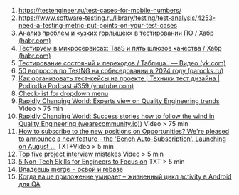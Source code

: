 1. https://testengineer.ru/test-cases-for-mobile-numbers/
2. https://www.software-testing.ru/library/testing/test-analysis/4253-need-a-testing-metric-put-points-on-your-test-cases
3. [Анализ проблем и «узких горлышек» в тестировании ПО / Хабр (habr.com)](https://habr.com/ru/articles/834754/)
6. [Тестируем в микросервисах: TaaS и пять шлюзов качества / Хабр (habr.com)](https://habr.com/ru/companies/avito/articles/835060/)
7. [Тестирование состояний и переходов / Таблица.. — Видео (vk.com)](https://vk.com/video-211574547_456239311)
8. [50 вопросов по TestNG на собеседовании в 2024 году (qarocks.ru)](https://qarocks.ru/50-interview-questions-about-testng/)
9. [Как организовать тест-кейсы на проекте | Техники тест дизайна | Podlodka Podcast #359 (youtube.com)](https://www.youtube.com/watch?v=pMM60qck3hc)
10. [Check-list for dropdown menu](https://qarocks.ru/checklist-for-dropdown/)
11. [Rapidly Changing World: Experts view on Quality Engineering trends](https://wearecommunity.io/events/DruXvhp0Nq/talks/79779) Video > 75 min
12. [Rapidly Changing World: Success stories how to follow the wind in Quality Engineering (wearecommunity.io)](https://wearecommunity.io/events/DruXvhp0Nq/talks/79780)) Video > 75 min
13. [How to subscribe to the new positions on Opportunities? We're pleased to announce a new feature - the 'Bench Auto-Subscription'. Launching on August ...](https://engage.cloud.microsoft/main/org/epam.com/threads/eyJfdHlwZSI6IlRocmVhZCIsImlkIjoiMjk1OTUzNzQ4Nzg3MjAwMCJ9?trk_copy_link=V2_HTML) TXT+Video > 5 min
14. [Top five project interview mistakes](https://engage.cloud.microsoft/main/org/epam.com/threads/eyJfdHlwZSI6IlRocmVhZCIsImlkIjoiMjg1MjE0MzM1ODMzNzAyNCJ9?trk_copy_link=V2_HTML) Video > 5 min
15. [5 Non-Tech Skills for Engineers to Focus on](https://engage.cloud.microsoft/main/org/epam.com/threads/eyJfdHlwZSI6IlRocmVhZCIsImlkIjoiMjk5MjUxNDI1NjkyMDU3NiJ9?trk_copy_link=V2_HTML) TXT > 5 min
16. [Владеешь merge  -  освой и rebase](https://nuancesprog.ru/p/12275/)
17. [Когда ваше приложение умирает – жизненный цикл activity в Android для QA](https://habr.com/ru/articles/830198/)